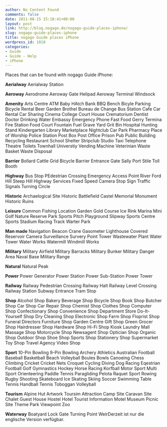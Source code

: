 ```yaml
---
author: No Content Found
comments: false
date: 2011-08-15 15:18:41+00:00
layout: post
link: http://blog.nogago.de/nogago-guide-places-iphone/
slug: nogago-guide-places-iphone
title: nogago Guide places iPhone
wordpress_id: 1010
categories:
- Guide
- Guide - Help
- iPhone
---
```


Places that can be found with nogago Guide iPhone:

**Aerialway**
Aerialway Station

**Aeroway**
Aerodrome
Aeroway Gate
Helipad
Aeroway Terminal
Windsock

**Amenity**
Arts Centre
ATM
Baby HAtch
Bank
BBQ
Bench
Bicyle Parking
Bicycle Rental
Beer Garden
Brothel
Bureau de Change
Bus Station
Cafe
Car Rental
Car Sharing
Cinema
College
Court House
Crematorium
Dentist
Doctor
Drinking Water
Embassy
Emergency Phone
Fast Food
Gerry Termina
Fire Station
Food Court
Fountain
Fuel
Grave Yard
Grit Bin
Hospital
Hunting Stand
Kindergarten
Library
Marketplace
Nightclub
Car Park
Pharmacy
Place of Worship
Police Station
Post Box
Post Office
Prison
Pub
Public Building
Recycling
Restaurant
School
Shelter
Stripclub
Studio
Taxi
Telephone
Theatre
Toilets
Townhall
Universtiy
Vending Machine
Veterinian
Waste Basket
Waste Disposal

**Barrier**
Bollard
Cattle Grid
Bicycle Barrier
Entrance
Gate
Sally Port
Stile
Toll Booth

**Highway**
Bus Stop
PEdestrian Crossing
Emergency Access Point
River Ford
Hill
Steep Hill
Highway Services
Fixed Speed Camera
Stop Sign
Traffic Signals
Turning Circle

**Historic**
Archaelogical Site
Historic Battlefield
Castel
Memorial
Monument
Historic Ruins

**Leisure**
Common
Fishing Location
Garden
Gold Course
Ice Rink
Marina
Mini Golf
Nature Reserve
Park
Sports Pitch
Playground
Slipway
Sports Centre
Sports Stadium
Racing Track
Warter Park

**Man made**
Navigation Beacon
Crane
Gasometer
Lighthouse
Covered Reservoir
Camera Surveillance
Survery Point
Tower
Wastewater Plant
Water Tower
Water Works
Watermill
Windmill
Works

**Military**
Military Airfield
Military Barracks
Military Bunker
Military Danger Area
Naval Base
Military Range

**Natural**
Natural Peak

**Power**
Power Generator
Power Station
Power Sub-Station
Power Tower

**Railway**
Railway Pedestrian Crossing
Railway Halt
Railway Level Crossing
Railway Station
Subway Entrance
Tram Stop

**Shop**
Alcohol Shop
Bakery
Beverage Shop
Bicycle Shop
Book Shop
Butcher Shop
Car Shop
Car Repair Shop
Chemist Shop
Clothes Shop
Computer Shop
Confectionary Shop
Convenience Shop
Department Store
Do-It-Yourself Shop
Dry Cleaning Shop
Electronic Shop
Farm Shop
Floprist Shop
Funeral Directors
Furniture Shop
Garden Centre
Gift Shop
Green Grocer Shop
Hairdresser Shop
Hardware Shop
Hi-Fi Shop
Kiosk
Laundry
Mall
Massage Shop
Motorcycle Shop
Newsagent Shop
Optician Shop
Organic Shop
Outdoor Shop
Shoe Shop
Sports Shop
Stationery Shop
Supermarket
Toy Shop
Travel Agency
Video Shop

**Sport**
10-Pin Bowling
9-Pin Bowling
Archery
Athletics
Australian Football
Baseball
Basketball
Beach Volleyball
Boules
Bowls
Canoeing
Chess
Climbing
Cricket
Cricket Nets
Croquet
Cycling
Diving
Dog Racing
Eqestrian
Football
Golf
Gymnastics
Hockey
Horse Racing
Korfball
Motor Sport
Multi Sport
Orienteering
Paddle Tennis
Paragliding
Pelota
Raquet Sport
Rowing
Rugby
Shooting
Skateboard
Ice Skating
Skiing
Soccer
Swimming
Table Tennis
Handball
Tennis
Toboggan
Volleyball

**Tourism**
Alpine Hut
Artwork
Toursim Attraction
Camp Site
Caravan Site
Chalet
Guest House
Hostel
Hotel
Tourist Information
Motel
Museum
Picnic Site
Theme Park
Viewpoint
Zoo

**Waterway**
Boatyard
Lock Gate
Turning Point
WeirDerzeit ist nur die englische Version verfügbar.
